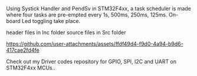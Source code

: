 Using Systick Handler and PendSv in STM32F4xx, a task scheduler is made where four tasks are pre-empted every 1s, 500ms, 250ms, 125ms. On-board Led toggling take place.

header files in Inc folder
source files in Src folder



https://github.com/user-attachments/assets/ffdf49d4-f9d0-4a94-b9d6-417cae2fd4fe

Check out my Driver codes repository for GPIO, SPI, I2C and UART on STM32F4xx MCUs.. 
